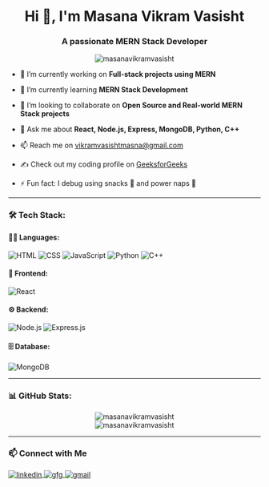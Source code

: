 <h1 align="center">Hi 👋, I'm Masana Vikram Vasisht</h1>
<h3 align="center">A passionate MERN Stack Developer</h3>

<p align="center">
  <img src="https://komarev.com/ghpvc/?username=masanavikramvasisht&label=Profile%20views&color=0e75b6&style=flat" alt="masanavikramvasisht" />
</p>

- 🔭 I’m currently working on **Full-stack projects using MERN**

- 🌱 I’m currently learning **MERN Stack Development**

- 👯 I’m looking to collaborate on **Open Source and Real-world MERN Stack projects**

- 💬 Ask me about **React, Node.js, Express, MongoDB, Python, C++**

- 📫 Reach me on vikramvasishtmasna@gmail.com

- ✍️ Check out my coding profile on [GeeksforGeeks](https://auth.geeksforgeeks.org/user/vikram61/profile)

- ⚡ Fun fact: I debug using snacks 🍫 and power naps 🛌

---

### 🛠️ Tech Stack:

#### 👨‍💻 Languages:
![HTML](https://img.shields.io/badge/-HTML5-E34F26?style=flat-square&logo=html5&logoColor=white)
![CSS](https://img.shields.io/badge/-CSS3-1572B6?style=flat-square&logo=css3)
![JavaScript](https://img.shields.io/badge/-JavaScript-F7DF1E?style=flat-square&logo=javascript&logoColor=black)
![Python](https://img.shields.io/badge/-Python-3776AB?style=flat-square&logo=python&logoColor=white)
![C++](https://img.shields.io/badge/-C++-00599C?style=flat-square&logo=cplusplus&logoColor=white)

#### 🧩 Frontend:
![React](https://img.shields.io/badge/-React-20232A?style=flat-square&logo=react)

#### ⚙️ Backend:
![Node.js](https://img.shields.io/badge/-Node.js-339933?style=flat-square&logo=node-dot-js&logoColor=white)
![Express.js](https://img.shields.io/badge/-Express.js-000000?style=flat-square&logo=express&logoColor=white)

#### 🗄️ Database:
![MongoDB](https://img.shields.io/badge/-MongoDB-4EA94B?style=flat-square&logo=mongodb&logoColor=white)

---

### 📊 GitHub Stats:

<p align="center">
  <img src="https://github-readme-stats.vercel.app/api?username=Vikram61&show_icons=true&theme=radical" alt="masanavikramvasisht" />
  <br/>
  <img src="https://github-readme-stats.vercel.app/api/top-langs/?username=Vikram61&layout=compact&theme=radical" alt="masanavikramvasisht" />
</p>

---

### 📫 Connect with Me

<p align="left">
  <a href="https://www.linkedin.com/in/masana-vikram-vasisht" target="blank">
    <img align="center" src="https://img.shields.io/badge/-LinkedIn-0077B5?style=flat-square&logo=linkedin&logoColor=white" alt="linkedin" />
  </a>
  <a href="https://auth.geeksforgeeks.org/user/vikram61/profile" target="blank">
    <img align="center" src="https://img.shields.io/badge/-GeeksforGeeks-darkgreen?style=flat-square&logo=geeksforgeeks&logoColor=white" alt="gfg" />
  </a>
  <a href="mailto:vikramvasishtmasna@gmail.com" target="blank">
    <img align="center" src="https://img.shields.io/badge/-Gmail-D14836?style=flat-square&logo=gmail&logoColor=white" alt="gmail" />
  </a>
</p>
